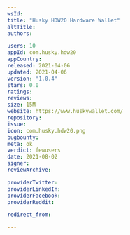 ```yaml
---
wsId: 
title: "Husky HDW20 Hardware Walle‪t"
altTitle: 
authors:

users: 10
appId: com.husky.hdw20
appCountry: 
released: 2021-04-06
updated: 2021-04-06
version: "1.0.4"
stars: 0.0
ratings: 
reviews: 
size: 15M
website: https://www.huskywallet.com/
repository: 
issue: 
icon: com.husky.hdw20.png
bugbounty: 
meta: ok
verdict: fewusers
date: 2021-08-02
signer: 
reviewArchive:

providerTwitter: 
providerLinkedIn: 
providerFacebook: 
providerReddit: 

redirect_from:

---
```


